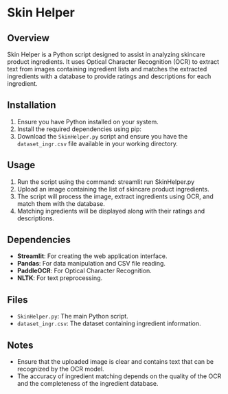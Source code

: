 # Skin Helper

## Overview

Skin Helper is a Python script designed to assist in analyzing skincare product ingredients. It uses Optical Character Recognition (OCR) to extract text from images containing ingredient lists and matches the extracted ingredients with a database to provide ratings and descriptions for each ingredient.

## Installation

1. Ensure you have Python installed on your system.
2. Install the required dependencies using pip:
3. Download the `SkinHelper.py` script and ensure you have the `dataset_ingr.csv` file available in your working directory.

## Usage

1. Run the script using the command: streamlit run SkinHelper.py
2. Upload an image containing the list of skincare product ingredients.
3. The script will process the image, extract ingredients using OCR, and match them with the database.
4. Matching ingredients will be displayed along with their ratings and descriptions.

## Dependencies

- **Streamlit**: For creating the web application interface.
- **Pandas**: For data manipulation and CSV file reading.
- **PaddleOCR**: For Optical Character Recognition.
- **NLTK**: For text preprocessing.

## Files

- `SkinHelper.py`: The main Python script.
- `dataset_ingr.csv`: The dataset containing ingredient information.

## Notes

- Ensure that the uploaded image is clear and contains text that can be recognized by the OCR model.
- The accuracy of ingredient matching depends on the quality of the OCR and the completeness of the ingredient database.



